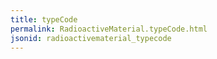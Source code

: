 ```yaml
---
title: typeCode
permalink: RadioactiveMaterial.typeCode.html
jsonid: radioactivematerial_typecode
---
```


